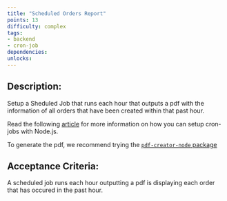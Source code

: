 ```yaml
---
title: "Scheduled Orders Report"
points: 13
difficulty: complex
tags: 
- backend
- cron-job
dependencies:
unlocks:
---
```


## Description:

Setup a Sheduled Job that runs each hour that outputs a pdf with the information of all orders that have been created within that past hour.

Read the following [article](https://www.digitalocean.com/community/tutorials/nodejs-cron-jobs-by-examples) for more information on how you can setup cron-jobs with Node.js. 

To generate the pdf, we recommend trying the [`pdf-creator-node` package](https://www.npmjs.com/package/pdf-creator-node)


## Acceptance Criteria:

A scheduled job runs each hour outputting a pdf is displaying each order that has occured in the past hour.